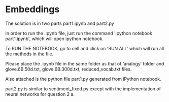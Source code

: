 # Embeddings

The solution is in two parts part1.ipynb and part2.py

In order to run the .ipynb file, just run the command 'ipython notebook part1.ipynb', which will open ipython notebook.

To RUN THE NOTEBOOK, go to cell and click on 'RUN ALL' which will run all the methods in the file.

Please place the .ipynb file in the same folder as that of ‘analogy’ folder and glove.6B.50d.txt, glove.6B.300d.txt, reduced_vocab.txt files.

Also attached is the python file part1.py generated from iPython notebook.

part2.py is similar to sentiment_fixed.py except with the implementation of neural networks for question 2 a.